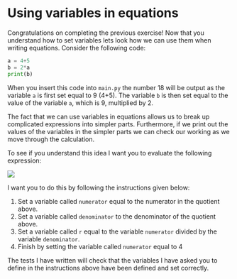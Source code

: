 # Using variables in equations

Congratulations on completing the previous exercise!  Now that you understand how to set variables lets look how we can use them when writing equations.  Consider the following code:

```python
a = 4+5
b = 2*a
print(b)
```

When you insert this code into `main.py` the number 18 will be output as the variable `a` is first set equal to 9 (4+5).  The variable `b` is then set equal to the value of the variable `a`, which is 9, multiplied by 2.

The fact that we can use variables in equations allows us to break up complicated expressions into simpler parts.  Furthermore, if we print out the values of the variables in the simpler parts we can check our working as we move through the calculation.

To see if you understand this idea I want you to evaluate the following expression:

![](https://render.githubusercontent.com/render/math?math=r=\frac{(4%2B5)(3%2B\frac{1}{2})}{7(10-4)})

I want you to do this by following the instructions given below:

1. Set a variable called `numerator` equal to the numerator in the quotient above.
2. Set a variable called `denominator` to the denominator of the quotient above. 
3. Set a variable called `r` equal to the variable `numerator` divided by the variable `denominator`. 
4. Finish by setting the variable called `numerator` equal to 4

The tests I have written will check that the variables I have asked you to define in the instructions above have been defined and set correctly. 
